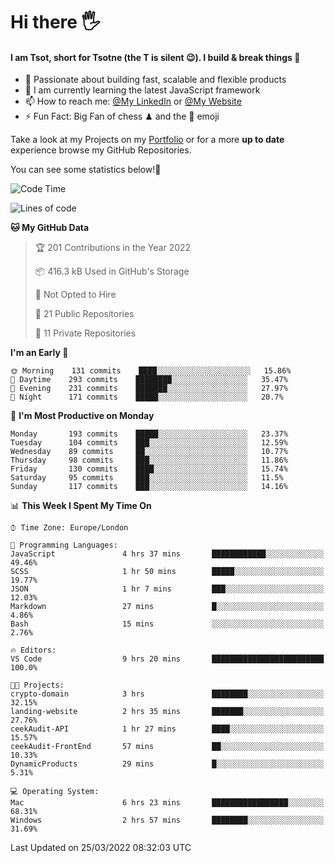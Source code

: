 # Hi there :raised_hand_with_fingers_splayed:
#### I am Tsot, short for Tsotne (the T is silent :wink:). I build & break things :space_invader:
- :telescope: Passionate about building fast, scalable and flexible products
- :seedling: I am currently learning the latest JavaScript framework 
- :mailbox: How to reach me: [@My LinkedIn](https://www.linkedin.com/in/tsotne-gvadzabia/) or [@My Website](https://tsotne.co.uk/contact)
- :zap: Fun Fact: Big Fan of chess ♟ and the 👾 emoji

Take a look at my Projects on my [Portfolio](https://tsotne.co.uk/) or for a more **up to date** experience browse my GitHub Repositories.

You can see some statistics below!:space_invader:
<!--START_SECTION:waka-->
![Code Time](http://img.shields.io/badge/Code%20Time-589%20hrs%2048%20mins-blue)

![Lines of code](https://img.shields.io/badge/From%20Hello%20World%20I%27ve%20Written-2%20Million%20lines%20of%20code-blue)

**🐱 My GitHub Data** 

> 🏆 201 Contributions in the Year 2022
 > 
> 📦 416.3 kB Used in GitHub's Storage 
 > 
> 🚫 Not Opted to Hire
 > 
> 📜 21 Public Repositories 
 > 
> 🔑 11 Private Repositories  
 > 
**I'm an Early 🐤** 

```text
🌞 Morning    131 commits    ████░░░░░░░░░░░░░░░░░░░░░   15.86% 
🌆 Daytime    293 commits    ████████░░░░░░░░░░░░░░░░░   35.47% 
🌃 Evening    231 commits    ███████░░░░░░░░░░░░░░░░░░   27.97% 
🌙 Night      171 commits    █████░░░░░░░░░░░░░░░░░░░░   20.7%

```
📅 **I'm Most Productive on Monday** 

```text
Monday       193 commits    █████░░░░░░░░░░░░░░░░░░░░   23.37% 
Tuesday      104 commits    ███░░░░░░░░░░░░░░░░░░░░░░   12.59% 
Wednesday    89 commits     ██░░░░░░░░░░░░░░░░░░░░░░░   10.77% 
Thursday     98 commits     ███░░░░░░░░░░░░░░░░░░░░░░   11.86% 
Friday       130 commits    ████░░░░░░░░░░░░░░░░░░░░░   15.74% 
Saturday     95 commits     ███░░░░░░░░░░░░░░░░░░░░░░   11.5% 
Sunday       117 commits    ███░░░░░░░░░░░░░░░░░░░░░░   14.16%

```


📊 **This Week I Spent My Time On** 

```text
⌚︎ Time Zone: Europe/London

💬 Programming Languages: 
JavaScript               4 hrs 37 mins       ████████████░░░░░░░░░░░░░   49.46% 
SCSS                     1 hr 50 mins        █████░░░░░░░░░░░░░░░░░░░░   19.77% 
JSON                     1 hr 7 mins         ███░░░░░░░░░░░░░░░░░░░░░░   12.03% 
Markdown                 27 mins             █░░░░░░░░░░░░░░░░░░░░░░░░   4.86% 
Bash                     15 mins             ░░░░░░░░░░░░░░░░░░░░░░░░░   2.76%

🔥 Editors: 
VS Code                  9 hrs 20 mins       █████████████████████████   100.0%

🐱‍💻 Projects: 
crypto-domain            3 hrs               ████████░░░░░░░░░░░░░░░░░   32.15% 
landing-website          2 hrs 35 mins       ███████░░░░░░░░░░░░░░░░░░   27.76% 
ceekAudit-API            1 hr 27 mins        ████░░░░░░░░░░░░░░░░░░░░░   15.57% 
ceekAudit-FrontEnd       57 mins             ██░░░░░░░░░░░░░░░░░░░░░░░   10.33% 
DynamicProducts          29 mins             █░░░░░░░░░░░░░░░░░░░░░░░░   5.31%

💻 Operating System: 
Mac                      6 hrs 23 mins       █████████████████░░░░░░░░   68.31% 
Windows                  2 hrs 57 mins       ████████░░░░░░░░░░░░░░░░░   31.69%

```


 Last Updated on 25/03/2022 08:32:03 UTC
<!--END_SECTION:waka-->

